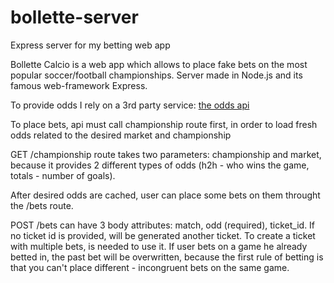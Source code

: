 # bollette-server
Express server for my betting web app

Bollette Calcio is a web app which allows to place fake bets on the most popular soccer/football championships.
Server made in Node.js and its famous web-framework Express.

To provide odds I rely on a 3rd party service: [the odds api](https://the-odds-api.com)

To place bets, api must call championship route first, in order to load fresh odds related to the desired market and championship

GET /championship route takes two parameters: championship and market, because it provides 2 different types of odds (h2h - who wins the game, totals - number of goals).

After desired odds are cached, user can place some bets on them throught the /bets route.

POST /bets can have 3 body attributes: match, odd (required), ticket_id. If no ticket id is provided, will be generated another ticket. To create a ticket with multiple bets, is needed to use it.
If user bets on a game he already betted in, the past bet will be overwritten, because the first rule of betting is that you can't place different - incongruent bets on the same game.




